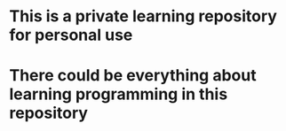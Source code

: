 # This is a private learning repository for personal use
# There could be everything about learning programming in this repository
